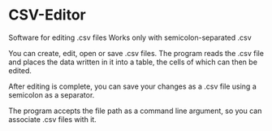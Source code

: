 # CSV-Editor
Software for editing .csv files
Works only with semicolon-separated .csv

You can create, edit, open or save .csv files. 
The program reads the .сsv file and places the data written 
in it into a table, the cells of which can then be edited.

After editing is complete, you can save your changes 
as a .сsv file using a semicolon as a separator.

The program accepts the file path as a command line 
argument, so you can associate .csv files with it.
